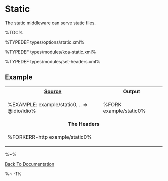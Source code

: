 # Static

The static middleware can serve static files.

%TOC%

%TYPEDEF types/options/static.xml%

%TYPEDEF types/modules/koa-static.xml%

%TYPEDEF types/modules/set-headers.xml%

## Example

<table>
<!-- block-start -->
<tr><th><a href="example/index.js">Source</a></th><th>Output</th>
</tr><tr>
<td>

%EXAMPLE: example/static0, .. => @idio/idio%
</td>
<td>

%FORK example/static0%
</td></tr>
<tr>
  <td colspan="2" align="center">
    <strong>The Headers</strong>
  </td>
</tr>
<tr>
<td colspan="2">

%FORKERR-http example/static0%
</td>
</tr>
</table>


<!-- %TYPEDEF types/modules/koa-send.xml% -->

%~%

[Back To Documentation](/)

%~ -1%
